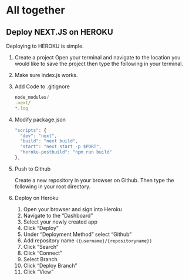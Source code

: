 # All together

## Deploy NEXT.JS on HEROKU

Deploying to HEROKU is simple.

1. Create a project
   Open your terminal and navigate to the location you would like to save the project then type the following in your terminal.

2. Make sure index.js works.

3. Add Code to .gitignore

   ```javascript
   node_modules/
   .next/
   *.log
   ```

4. Modify package.json

   ``` javascript
   "scripts": {
     "dev": "next",
     "build": "next build",
     "start": "next start -p $PORT",
     "heroku-postbuild": "npm run build"
   },
   ```

5. Push to Github

   Create a new repository in your browser on Github. Then type the following in your root directory.

6. Deploy on Heroku

   1. Open your browser and sign into Heroku
   2. Navigate to the “Dashboard”
   3. Select your newly created app
   4. Click “Deploy”
   5. Under “Deployment Method” select “Github”
   6. Add repository name ```({username}/{repositoryname})```
   7. Click “Search”
   8. Click “Connect”
   9. Select Branch
   10. Click “Deploy Branch”
   11. Click “View”
